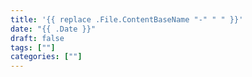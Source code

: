 ```yaml
---
title: '{{ replace .File.ContentBaseName "-" " " }}'
date: "{{ .Date }}"
draft: false
tags: [""]
categories: [""]
---
```

